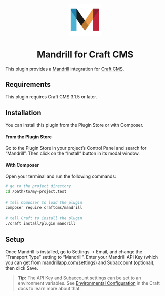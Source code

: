 <p align="center"><img src="./src/icon.svg" width="100" height="100" alt="Mandrill for Craft CMS icon"></p>

<h1 align="center">Mandrill for Craft CMS</h1>

This plugin provides a [Mandrill](http://mandrill.com/) integration for [Craft CMS](https://craftcms.com/).

## Requirements

This plugin requires Craft CMS 3.1.5 or later.

## Installation

You can install this plugin from the Plugin Store or with Composer.

#### From the Plugin Store

Go to the Plugin Store in your project’s Control Panel and search for “Mandrill”. Then click on the “Install” button in its modal window.

#### With Composer

Open your terminal and run the following commands:

```bash
# go to the project directory
cd /path/to/my-project.test

# tell Composer to load the plugin
composer require craftcms/mandrill

# tell Craft to install the plugin
./craft install/plugin mandrill
```

## Setup

Once Mandrill is installed, go to Settings → Email, and change the “Transport Type” setting to “Mandrill”. Enter your Mandrill API Key (which you can get from [mandrillapp.com/settings](https://mandrillapp.com/settings)) and Subaccount (optional), then click Save.

> **Tip:** The API Key and Subaccount settings can be set to an environment variables. See [Environmental Configuration](https://docs.craftcms.com/v3/config/environments.html) in the Craft docs to learn more about that.
